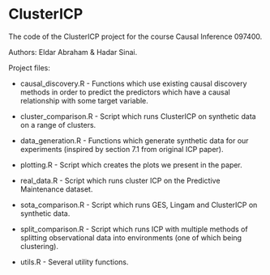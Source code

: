 # ClusterICP

The code of the ClusterICP project for the course Causal Inference 097400.

Authors: Eldar Abraham & Hadar Sinai.

Project files:

* causal_discovery.R - Functions which use existing causal discovery methods in order to predict the predictors which have a causal relationship with some target variable.

* cluster_comparison.R - Script which runs ClusterICP on synthetic data on a range of clusters.

* data_generation.R - Functions which generate synthetic data for our experiments (inspired by section 7.1 from original ICP paper).

* plotting.R - Script which creates the plots we present in the paper.

* real_data.R - Script which runs cluster ICP on the Predictive Maintenance dataset.

* sota_comparison.R - Script which runs GES, Lingam and ClusterICP on synthetic data.

* split_comparison.R - Script which runs ICP with multiple methods of splitting observational data into environments (one of which being clustering).

* utils.R - Several utility functions.